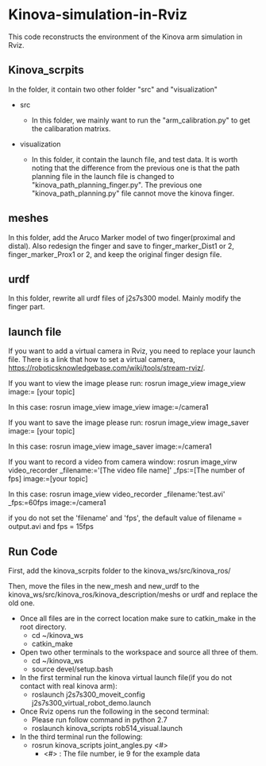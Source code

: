 # Kinova-simulation-in-Rviz

This code reconstructs the environment of the Kinova arm simulation in Rviz.  

## Kinova_scrpits

In the folder, it contain two other folder "src" and "visualization"

* src
	* In this folder, we mainly want to run the "arm_calibration.py" to get the calibaration matrixs.

* visualization

	* In this folder, it contain the launch file, and test data. It is worth noting that the difference from the previous one is that the path planning file in the launch file is changed to "kinova_path_planning_finger.py". The previous one "kinova_path_planning.py" file cannot move the kinova finger.

## meshes

In this folder, add the Aruco Marker model of two finger(proximal and distal). Also redesign the finger and save to finger_marker_Dist1 or 2, finger_marker_Prox1 or 2, and keep the original finger design file.

## urdf

In this folder, rewrite all urdf files of j2s7s300 model. Mainly modify the finger part.

## launch file

If you want to add a virtual camera in Rviz, you need to replace your launch file. There is a link that how to set a virtual camera, https://roboticsknowledgebase.com/wiki/tools/stream-rviz/.

If you want to view the image please run:
rosrun image_view image_view image:= [your topic]

In this case:
rosrun image_view image_view image:=/camera1

If you want to save the image please run:
rosrun image_view image_saver image:= [your topic]

In this case:
rosrun image_view image_saver image:=/camera1

If you want to record a video from camera window:
rosrun image_virw video_recorder _filename:='[The video file name]' _fps:=[The number of fps] image:=[your topic]

In this case:
rosrun image_view video_recorder _filename:'test.avi' _fps:=60fps image:=/camera1

if you do not set the 'filename' and 'fps', the default value of filename = output.avi and fps = 15fps


## Run Code

First, add the kinova_scrpits folder to the kinova_ws/src/kinova_ros/

Then, move the files in the new_mesh and new_urdf to the kinova_ws/src/kinova_ros/kinova_description/meshs or urdf and replace the old one. 


* Once all files are in the correct location make sure to catkin_make in the root directory.
	* cd ~/kinova_ws
	* catkin_make
* Open two other terminals to the workspace and source all three of them.
	* cd ~/kinova_ws
	* source devel/setup.bash
* In the first terminal run the kinova virtual launch file(if you do not contact with real kinova arm):
	* roslaunch j2s7s300_moveit_config j2s7s300_virtual_robot_demo.launch
* Once Rviz opens run the following in the second terminal:
	* Please run follow command in python 2.7
	* roslaunch kinova_scripts rob514_visual.launch
*	In the third terminal run the following:
	* rosrun kinova_scripts joint_angles.py <#>
		* <#> : The file number, ie 9 for the example data

 
